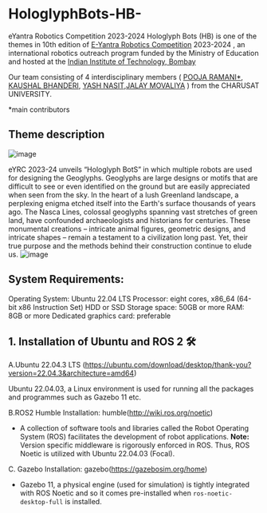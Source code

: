 # HologlyphBots-HB-
eYantra Robotics Competition 2023-2024
Hologlyph Bots (HB) is one of the themes in 10th edition of [E-Yantra Robotics Competition](https://portal.e-yantra.org/) 2023-2024 , an international robotics outreach program funded by the Ministry of Education and hosted at the [Indian Institute of Technology, Bombay](https://www.iitbombay.org/)
 
Our team consisting of  4 interdisciplinary members ( [POOJA RAMANI*](https://www.linkedin.com/in/pooja-ramani-73b603255/), [KAUSHAL BHANDERI](https://www.linkedin.com/in/kaushal-bhanderi/), [YASH NASIT](https://www.linkedin.com/in/hari-raj-anandarajan-65a35119b/),[JALAY MOVALIYA](https://www.linkedin.com/in/sanjay-kumar-m-6877601ba/) ) from the CHARUSAT UNIVERSITY. 

*main contributors

## Theme description

![image](https://github.com/pooja8748/HologlyphBots-HB-/assets/130728514/77e3a6da-8108-4ca5-bd9d-7a9e45eb79e9)


eYRC 2023-24 unveils “Hologlyph BotS” in which multiple robots are used for designing the Geoglyphs. 
Geoglyphs are large designs or motifs that are difficult to see or even identified on the ground but are easily appreciated when seen from the sky.
In the heart of a lush Greenland landscape, a perplexing enigma etched itself into the Earth's surface thousands of years ago. The Nasca Lines, colossal geoglyphs spanning vast stretches of green land, have confounded archaeologists and historians for centuries. These monumental creations – intricate animal figures, geometric designs, and intricate shapes – remain a testament to a civilization long past. Yet, their true purpose and the methods behind their construction continue to elude us.
![image](https://github.com/pooja8748/HologlyphBots-HB-/assets/130728514/a6f83fe5-4f8d-46f7-86a1-278b69b3e8b7)

## System Requirements:

Operating System: Ubuntu 22.04 LTS
Processor: eight cores, x86_64 (64-bit x86 Instruction Set)
HDD or SSD Storage space: 50GB or more
RAM: 8GB or more
Dedicated graphics card: preferable

## 1. Installation of Ubuntu and ROS 2 🛠
 A.Ubuntu 22.04.3 LTS (https://ubuntu.com/download/desktop/thank-you?version=22.04.3&architecture=amd64)
 
 Ubuntu 22.04.03, a Linux environment is used for running all the packages and programmes such as Gazebo 11 etc.
 
 B.ROS2 Humble Installation: humble(http://wiki.ros.org/noetic)

 - A collection of software tools and libraries called the Robot Operating System (ROS) facilitates the development of robot applications.
 **Note:** Version specific middleware is rigorously enforced in ROS. Thus, ROS Noetic is utilized with Ubuntu 22.04.03 (Focal).

 C. Gazebo Installation: gazebo(https://gazebosim.org/home)

 - Gazebo 11, a physical engine (used for simulation) is tightly integrated with ROS Noetic and so it comes pre-installed when      ```ros-noetic-desktop-full```      is installed.



